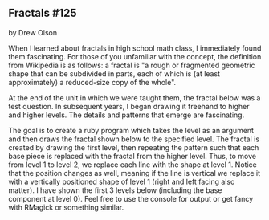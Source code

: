 ## Fractals #125
by Drew Olson

When I learned about fractals in high school math class, I immediately found them fascinating. For those of you unfamiliar with the concept, the definition from Wikipedia is as follows: a fractal is "a rough or fragmented geometric shape that can be subdivided in parts, each of which is (at least approximately) a reduced-size copy of the whole".

At the end of the unit in which we were taught them, the fractal below was a test question. In subsequent years, I began drawing it freehand to higher and higher levels. The details and patterns that emerge are fascinating.

The goal is to create a ruby program which takes the level as an argument and then draws the fractal shown below to the specified level. The fractal is created by drawing the first level, then repeating the pattern such that each base piece is replaced with the fractal from the higher level. Thus, to move from level 1 to level 2, we replace each line with the shape at level 1. Notice that the position changes as well, meaning if the line is vertical we replace it with a vertically positioned shape of level 1 (right and left facing also matter). I have shown the first 3 levels below (including the base component at level 0). Feel free to use the console for output or get fancy with RMagick or something similar.

